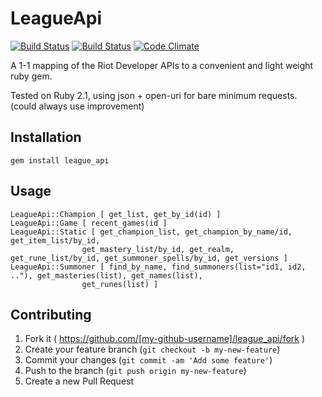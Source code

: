 # LeagueApi

[![Build Status](https://travis-ci.org/DanBradbury/LeagueApi.svg?branch=master)](https://travis-ci.org/DanBradbury/LeagueApi)  [![Build Status](https://travis-ci.org/DanBradbury/LeagueApi.svg?branch=master)](https://travis-ci.org/DanBradbury/LeagueApi)  [![Code Climate](https://codeclimate.com/github/DanBradbury/LeagueApi.png)](https://codeclimate.com/github/DanBradbury/LeagueApi)

A 1-1 mapping of the Riot Developer APIs to a convenient and light weight ruby gem. 

Tested on Ruby 2.1, using json + open-uri for bare minimum requests. (could always use improvement)

## Installation

    gem install league_api

## Usage

    LeagueApi::Champion [ get_list, get_by_id(id) ]
    LeagueApi::Game [ recent_games(id ]
    LeagueApi::Static [ get_champion_list, get_champion_by_name/id, get_item_list/by_id, 
                    get_mastery_list/by_id, get_realm, get_rune_list/by_id, get_summoner_spells/by_id, get_versions ] 
    LeagueApi::Summoner [ find_by_name, find_summoners(list="id1, id2, .."), get_masteries(list), get_names(list),
                    get_runes(list) ]
## Contributing

1. Fork it ( https://github.com/[my-github-username]/league_api/fork )
2. Create your feature branch (`git checkout -b my-new-feature`)
3. Commit your changes (`git commit -am 'Add some feature'`)
4. Push to the branch (`git push origin my-new-feature`)
5. Create a new Pull Request
